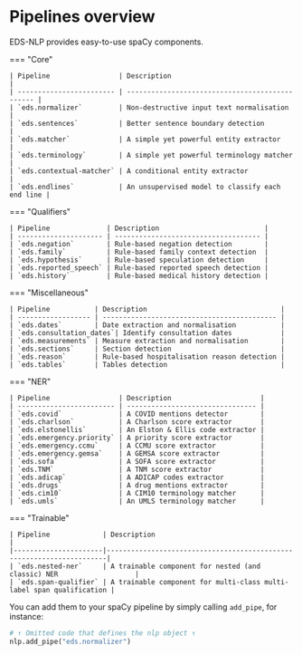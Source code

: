 # Pipelines overview

EDS-NLP provides easy-to-use spaCy components.

=== "Core"

    | Pipeline                 | Description                                     |
    | ------------------------ | ----------------------------------------------- |
    | `eds.normalizer`         | Non-destructive input text normalisation        |
    | `eds.sentences`          | Better sentence boundary detection              |
    | `eds.matcher`            | A simple yet powerful entity extractor          |
    | `eds.terminology`        | A simple yet powerful terminology matcher       |
    | `eds.contextual-matcher` | A conditional entity extractor                  |
    | `eds.endlines`           | An unsupervised model to classify each end line |

=== "Qualifiers"

    | Pipeline              | Description                          |
    | --------------------- | ------------------------------------ |
    | `eds.negation`        | Rule-based negation detection        |
    | `eds.family`          | Rule-based family context detection  |
    | `eds.hypothesis`      | Rule-based speculation detection     |
    | `eds.reported_speech` | Rule-based reported speech detection |
    | `eds.history`         | Rule-based medical history detection |

=== "Miscellaneous"

    | Pipeline           | Description                                 |
    | ------------------ | ------------------------------------------- |
    | `eds.dates`        | Date extraction and normalisation           |
    | `eds.consultation_dates`| Identify consultation dates            |
    | `eds.measurements` | Measure extraction and normalisation        |
    | `eds.sections`     | Section detection                           |
    | `eds.reason`       | Rule-based hospitalisation reason detection |
    | `eds.tables`       | Tables detection                            |

=== "NER"

    | Pipeline                 | Description                      |
    | ------------------------ | -------------------------------- |
    | `eds.covid`              | A COVID mentions detector        |
    | `eds.charlson`           | A Charlson score extractor       |
    | `eds.elstonellis`        | An Elston & Ellis code extractor |
    | `eds.emergency.priority` | A priority score extractor       |
    | `eds.emergency.ccmu`     | A CCMU score extractor           |
    | `eds.emergency.gemsa`    | A GEMSA score extractor          |
    | `eds.sofa`               | A SOFA score extractor           |
    | `eds.TNM`                | A TNM score extractor            |
    | `eds.adicap`             | A ADICAP codes extractor         |
    | `eds.drugs`              | A drug mentions extractor        |
    | `eds.cim10`              | A CIM10 terminology matcher      |
    | `eds.umls`               | An UMLS terminology matcher      |

=== "Trainable"

    | Pipeline             | Description                                                          |
    |----------------------|----------------------------------------------------------------------|
    | `eds.nested-ner`     | A trainable component for nested (and classic) NER                   |
    | `eds.span-qualifier` | A trainable component for multi-class multi-label span qualification |

You can add them to your spaCy pipeline by simply calling `add_pipe`, for instance:

<!-- no-check -->

```python
# ↑ Omitted code that defines the nlp object ↑
nlp.add_pipe("eds.normalizer")
```
